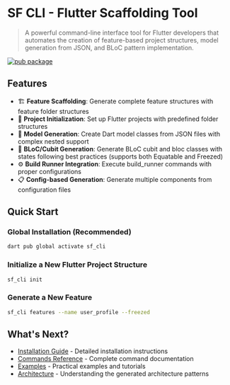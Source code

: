 # SF CLI - Flutter Scaffolding Tool

> A powerful command-line interface tool for Flutter developers that automates the creation of feature-based project structures, model generation from JSON, and BLoC pattern implementation.

[![pub package](https://img.shields.io/pub/v/sf_cli.svg)](https://pub.dev/packages/sf_cli)

## Features

- 🏗️ **Feature Scaffolding**: Generate complete feature structures with feature folder structures
- 📱 **Project Initialization**: Set up Flutter projects with predefined folder structures
- 🔄 **Model Generation**: Create Dart model classes from JSON files with complex nested support
- 🧩 **BLoC/Cubit Generation**: Generate BLoC cubit and bloc classes with states following best practices (supports both Equatable and Freezed)
- ⚙️ **Build Runner Integration**: Execute build_runner commands with proper configurations
- 📋 **Config-based Generation**: Generate multiple components from configuration files

## Quick Start

### Global Installation (Recommended)

```bash
dart pub global activate sf_cli
```

### Initialize a New Flutter Project Structure

```bash
sf_cli init
```

### Generate a New Feature

```bash
sf_cli features --name user_profile --freezed
```

## What's Next?

- [Installation Guide](installation.md) - Detailed installation instructions
- [Commands Reference](commands.md) - Complete command documentation
- [Examples](examples.md) - Practical examples and tutorials
- [Architecture](architecture.md) - Understanding the generated architecture patterns